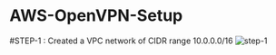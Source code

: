 # AWS-OpenVPN-Setup
#STEP-1 : Created a VPC network of CIDR range 10.0.0.0/16
![step-1](https://github.com/user-attachments/assets/52e577d2-42d9-45f1-8ee3-5d1a0a55db54)


